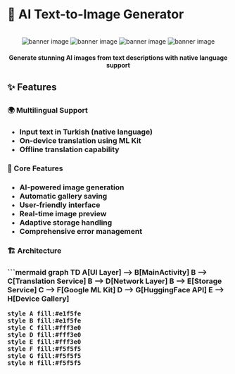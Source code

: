 <h1> 🎨 AI Text-to-Image Generator </h1> 
<div align="center">
  <br/>
  <img src="https://img.shields.io/badge/Android-3DDC84?style=for-the-badge&logo=android&logoColor=white" alt="banner image" />
  <img src="https://img.shields.io/badge/kotlin-%237F52FF.svg?style=for-the-badge&logo=kotlin&logoColor=white" alt="banner image" />
  <img src="https://img.shields.io/badge/huggingface-FFD21E.svg?style=for-the-badge" alt="banner image" />
  <img src="https://img.shields.io/badge/ML_Kit-4285F4?style=for-the-badge&logo=google&logoColor=white" alt="banner image" />
  <br/>
<h4>Generate stunning AI images from text descriptions with native language support</h4>
</div>
  
<h2>✨ Features<h2/>
  
<h3>🌍 Multilingual Support<h3/>
<ul>
  <li>Input text in Turkish (native language)</li>
  <li>On-device translation using ML Kit</li>
  <li>Offline translation capability</li>
</ul>


<h3>🎯 Core Features<h3/>
<ul>
  <li>AI-powered image generation</li>
  <li>Automatic gallery saving</li>
  <li>User-friendly interface</li>
  <li>Real-time image preview</li>
  <li>Adaptive storage handling</li>
  <li>Comprehensive error management</li>
</ul>

<h3>🏗️ Architecture<h3/>
```mermaid  
graph TD
    A[UI Layer] --> B[MainActivity]
    B --> C[Translation Service]
    B --> D[Network Layer]
    B --> E[Storage Service]
    C --> F[Google ML Kit]
    D --> G[HuggingFace API]
    E --> H[Device Gallery]

    style A fill:#e1f5fe
    style B fill:#e1f5fe
    style C fill:#fff3e0
    style D fill:#fff3e0
    style E fill:#fff3e0
    style F fill:#f5f5f5
    style G fill:#f5f5f5
    style H fill:#f5f5f5
    
